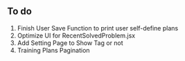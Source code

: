 ## To do
1. Finish User Save Function to print user self-define plans 
2. Optimize UI for RecentSolvedProblem.jsx
3. Add Setting Page to Show Tag or not
4. Training Plans Pagination
